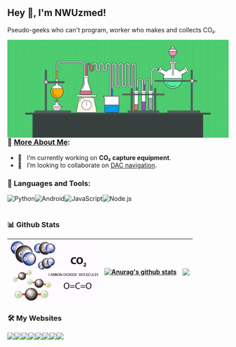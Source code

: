 ## Hey 👋, I'm NWUzmed!

Pseudo-geeks who can't program, worker who makes and collects CO₂. 
<br/>

<img align="right" alt="GIF" src="https://github.com/nwuzmedoutlook/nwuzmedoutlook/blob/main/chemistry.gif" width="520px"/> 

### 🧐 [More About Me](https://co2co2.cf/):

- 🌌 &nbsp; I’m currently working on **CO₂ capture equipment**.
- 🤝 &nbsp; I’m looking to collaborate on [DAC navigation](https://nwuzmed.ga/).

### 🔨 Languages and Tools:
<a href="https://www.python.org" target="_blank"><img align="left" alt="Python" height ="42px" src="https://raw.githubusercontent.com/rahul-jha98/github_readme_icons/main/language_and_tools/square/python/python.svg"></a>
<a href="https://developer.android.com" target="_blank"> <img align="left" alt="Android" height ="42px" src="https://raw.githubusercontent.com/rahul-jha98/github_readme_icons/main/language_and_tools/square/android/android.svg"> </a>
<a href="https://developer.mozilla.org/en-US/docs/Web/JavaScript" target="_blank"> <img align="left" alt="JavaScript" height ="42px"  src="https://raw.githubusercontent.com/rahul-jha98/github_readme_icons/main/language_and_tools/square/javascript/javascript.svg"> </a>
<a href="https://nodejs.org" target="_blank"><img align="left" alt="Node.js" height ="42px" src="https://raw.githubusercontent.com/rahul-jha98/github_readme_icons/main/language_and_tools/square/node/node.svg"></a>

<br>
<br>

### 📊 Github Stats

| <img src="https://github.com/nwuzmedoutlook/nwuzmedoutlook/blob/main/CO2.jpeg" width="200px"/>  | <a href="https://github.com/anuraghazra/github-readme-stats"><img align="center" src="https://github-readme-stats.vercel.app/api?username=nwuzmedoutlook&show_icons=true&include_all_commits=true&theme=buefy&hide_border=true" alt="Anurag's github stats" /></a> | <a href="https://github.com/anuraghazra/github-readme-stats"><img align="center" src="https://github-readme-stats.vercel.app/api/top-langs/?username=nwuzmedoutlook&layout=compact&theme=buefy&hide_border=true" /></a> |
| ------------- | ------------- | -------- |
</a>

### 🛠️ My Websites
<a href="https://nwuzmed.ga/" target="_blank"> <img src="https://img.shields.io/badge/Nav-DAC-green" height="40" align="left"> </a>
<a href="https://co2co2.cf/" target="_blank"> <img src="https://img.shields.io/badge/Blog-NWUzmed's%20world-blue"  height="30" align="left"> </a>
<a href="co2capture.cf/" target="_blank"> <img src="https://img.shields.io/badge/Knowledge%20base-DAC-brightgreen" height="30" align="left"> </a>
<a href="http://nwuzmed.ysepan.com/" target="_blank"> <img src="https://img.shields.io/badge/Documents-share-orange" height="30" align="left"> </a>
<a href="https://studyhard.cf/" target="_blank"> <img src="https://img.shields.io/badge/Study-courses-lightgrey" height="30" align="left"> </a>
<a href="https://support.qq.com/product/313460" target="_blank"> <img src="https://img.shields.io/badge/Message%20board-discuss-brightgreen" height="30" align="left"> </a>
<a href="https://ccus.cf/" target="_blank"> <img src="https://img.shields.io/badge/Resume-Yimu-yellow" height="30" align="left"> </a>
<a href="https://qq-group.cf/" target="_blank"> <img src="https://img.shields.io/badge/Group-help-red" height="30" align="left"> </a>
